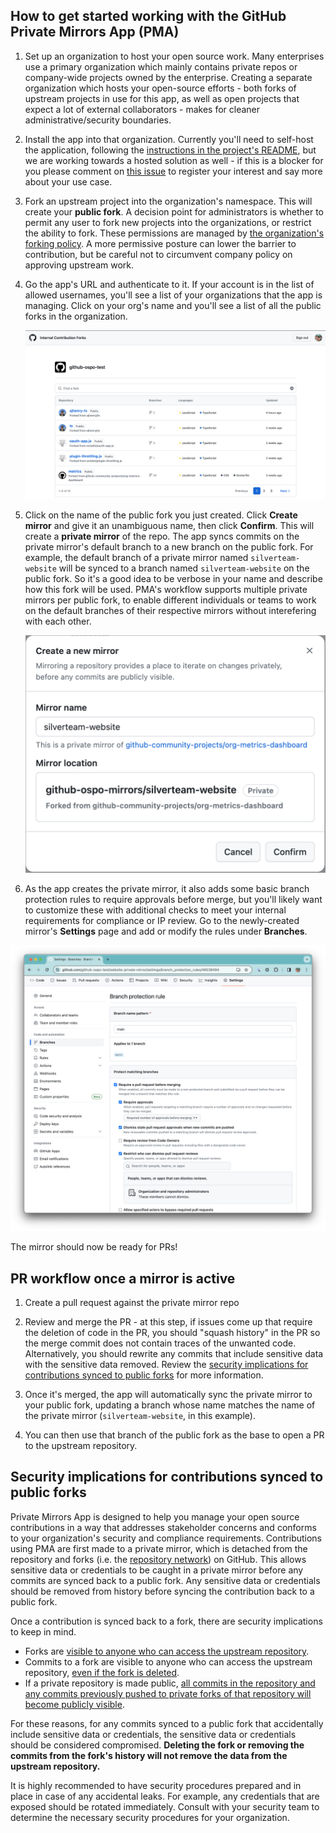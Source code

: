 ## How to get started working with the GitHub Private Mirrors App (PMA)

1. Set up an organization to host your open source work. Many enterprises use a primary organization which mainly contains private repos or company-wide projects owned by the enterprise. Creating a separate organization which hosts your open-source efforts - both forks of upstream projects in use for this app, as well as open projects that expect a lot of external collaborators - makes for cleaner administrative/security boundaries.

2. Install the app into that organization. Currently you'll need to self-host the application, following the [instructions in the project's README](../README.md), but we are working towards a hosted solution as well - if this is a blocker for you please comment on [this issue](https://github.com/github-community-projects/private-mirrors/issues/122) to register your interest and say more about your use case.

3. Fork an upstream project into the organization's namespace. This will create your **public fork**. A decision point for administrators is whether to permit any user to fork new projects into the organizations, or restrict the ability to fork. These permissions are managed by [the organization's forking policy](https://docs.github.com/en/enterprise-cloud@latest/organizations/managing-organization-settings/managing-the-forking-policy-for-your-organization). A more permissive posture can lower the barrier to contribution, but be careful not to circumvent company policy on approving upstream work.

4. Go the app's URL and authenticate to it. If your account is in the list of allowed usernames, you'll see a list of your organizations that the app is managing. Click on your org's name and you'll see a list of all the public forks in the organization.

   ![List of public forks inside the organization](images/public-forks-inside-org.png)

5. Click on the name of the public fork you just created. Click **Create mirror** and give it an unambiguous name, then click **Confirm**. This will create a **private mirror** of the repo. The app syncs commits on the private mirror's default branch to a new branch on the public fork. For example, the default branch of a private mirror named `silverteam-website` will be synced to a branch named `silverteam-website` on the public fork. So it's a good idea to be verbose in your name and describe how this fork will be used. PMA's workflow supports multiple private mirrors per public fork, to enable different individuals or teams to work on the default branches of their respective mirrors without interefering with each other.

   ![Dialog showing creation of new private mriror](images/create-new-mirror.png)

6. As the app creates the private mirror, it also adds some basic branch protection rules to require approvals before merge, but you'll likely want to customize these with additional checks to meet your internal requirements for compliance or IP review. Go to the newly-created mirror's **Settings** page and add or modify the rules under **Branches**.

![Branch protection rules in the private mirror's settings](images/branch-protection.png)

The mirror should now be ready for PRs!

## PR workflow once a mirror is active

1. Create a pull request against the private mirror repo

2. Review and merge the PR - at this step, if issues come up that require the deletion of code in the PR, you should "squash history" in the PR so the merge commit does not contain traces of the unwanted code. Alternatively, you should rewrite any commits that include sensitive data with the sensitive data removed. Review the [security implications for contributions synced to public forks](#security-implications-for-contributions-synced-to-public-forks) for more information.

3. Once it's merged, the app will automatically sync the private mirror to your public fork, updating a branch whose name matches the name of the private mirror (`silverteam-website`, in this example).

4. You can then use that branch of the public fork as the base to open a PR to the upstream repository.

## Security implications for contributions synced to public forks

Private Mirrors App is designed to help you manage your open source contributions in a way that addresses stakeholder concerns and conforms to your organization's security and compliance requirements. Contributions using PMA are first made to a private mirror, which is detached from the repository and forks (i.e. the [repository network](https://docs.github.com/en/repositories/viewing-activity-and-data-for-your-repository/understanding-connections-between-repositories)) on GitHub. This allows sensitive data or credentials to be caught in a private mirror before any commits are synced back to a public fork. Any sensitive data or credentials should be removed from history before syncing the contribution back to a public fork.

Once a contribution is synced back to a fork, there are security implications to keep in mind.

- Forks are [visible to anyone who can access the upstream repository](https://docs.github.com/en/pull-requests/collaborating-with-pull-requests/working-with-forks/about-permissions-and-visibility-of-forks#about-visibility-of-forks).
- Commits to a fork are visible to anyone who can access the upstream repository, [even if the fork is deleted](https://docs.github.com/en/pull-requests/collaborating-with-pull-requests/working-with-forks/about-permissions-and-visibility-of-forks#important-security-considerations).
- If a private repository is made public, [all commits in the repository and any commits previously pushed to private forks of that repository will become publicly visible](https://docs.github.com/en/pull-requests/collaborating-with-pull-requests/working-with-forks/what-happens-to-forks-when-a-repository-is-deleted-or-changes-visibility#changing-a-private-repository-to-a-public-repository).

For these reasons, for any commits synced to a public fork that accidentally include sensitive data or credentials, the sensitive data or credentials should be considered compromised. **Deleting the fork or removing the commits from the fork's history will not remove the data from the upstream repository.**

It is highly recommended to have security procedures prepared and in place in case of any accidental leaks. For example, any credentials that are exposed should be rotated immediately. Consult with your security team to determine the necessary security procedures for your organization.
